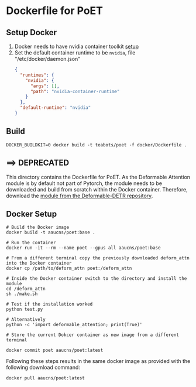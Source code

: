 # Dockerfile for PoET

## Setup Docker

1. Docker needs to have nvidia container toolkit [setup](https://docs.nvidia.com/datacenter/cloud-native/container-toolkit/latest/install-guide.html)
2. Set the default container runtime to be `nvidia`, file "/etc/docker/daemon.json"
    ```json
    {
      "runtimes": {
        "nvidia": {
          "args": [],
          "path": "nvidia-container-runtime"
        }
      },
      "default-runtime": "nvidia"
    }
    ```
## Build

`DOCKER_BUILDKIT=0 docker build -t teabots/poet -f docker/Dockerfile .`

## ==> DEPRECATED

This directory contains the Dockerfile for PoET. As the Deformable Attention module is by default not part of Pytorch, the module needs to be downloaded and build from scratch within the Docker container. Therefore, download the [module from the Deformable-DETR repository](https://github.com/fundamentalvision/Deformable-DETR/tree/main/models/ops).

## Docker Setup
```
# Build the Docker image
docker build -t aaucns/poet:base .

# Run the container
docker run -it --rm --name poet --gpus all aaucns/poet:base

# From a different terminal copy the previously downloaded deform_attn into the Docker container
docker cp /path/to/deform_attn poet:/deform_attn

# Inside the Docker container switch to the directory and install the module
cd /deform_attn
sh ./make.sh

# Test if the installation worked
python test.py

# Alternatively
python -c 'import deformable_attention; print(True)'

# Store the current Dokcer container as new image from a different terminal

docker commit poet aaucns/poet:latest
```

Following these steps results in the same docker image as provided with the following download command:

```
docker pull aaucns/poet:latest
```